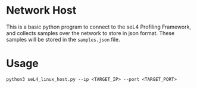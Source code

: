 # Network Host

This is a basic python program to connect to the seL4 Profiling Framework, and collects samples over the network to store in json format. These samples will be stored in 
the `samples.json` file.

# Usage

```
python3 seL4_linux_host.py --ip <TARGET_IP> --port <TARGET_PORT>
```

